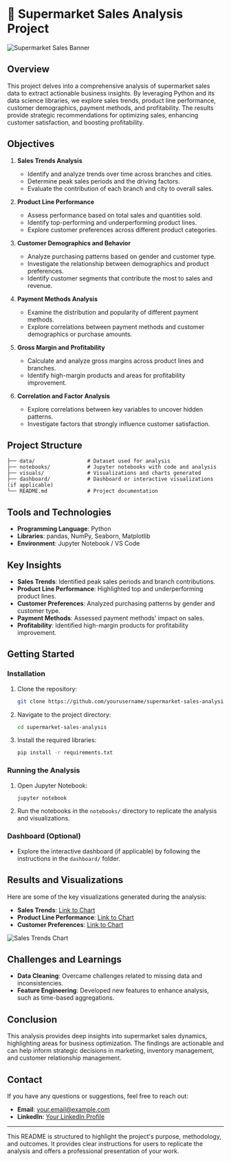# 🛒 **Supermarket Sales Analysis Project**

![Supermarket Sales Banner](https://via.placeholder.com/1200x300.png?text=Supermarket+Sales+Analysis)

## **Overview**

This project delves into a comprehensive analysis of supermarket sales data to extract actionable business insights. By leveraging Python and its data science libraries, we explore sales trends, product line performance, customer demographics, payment methods, and profitability. The results provide strategic recommendations for optimizing sales, enhancing customer satisfaction, and boosting profitability.

## **Objectives**

1. **Sales Trends Analysis**
   - Identify and analyze trends over time across branches and cities.
   - Determine peak sales periods and the driving factors.
   - Evaluate the contribution of each branch and city to overall sales.

2. **Product Line Performance**
   - Assess performance based on total sales and quantities sold.
   - Identify top-performing and underperforming product lines.
   - Explore customer preferences across different product categories.

3. **Customer Demographics and Behavior**
   - Analyze purchasing patterns based on gender and customer type.
   - Investigate the relationship between demographics and product preferences.
   - Identify customer segments that contribute the most to sales and revenue.

4. **Payment Methods Analysis**
   - Examine the distribution and popularity of different payment methods.
   - Explore correlations between payment methods and customer demographics or purchase amounts.

5. **Gross Margin and Profitability**
   - Calculate and analyze gross margins across product lines and branches.
   - Identify high-margin products and areas for profitability improvement.

6. **Correlation and Factor Analysis**
   - Explore correlations between key variables to uncover hidden patterns.
   - Investigate factors that strongly influence customer satisfaction.

## **Project Structure**

```plaintext
├── data/                 # Dataset used for analysis
├── notebooks/            # Jupyter notebooks with code and analysis
├── visuals/              # Visualizations and charts generated
├── dashboard/            # Dashboard or interactive visualizations (if applicable)
└── README.md             # Project documentation
```

## **Tools and Technologies**

- **Programming Language**: Python
- **Libraries**: pandas, NumPy, Seaborn, Matplotlib
- **Environment**: Jupyter Notebook / VS Code

## **Key Insights**

- **Sales Trends**: Identified peak sales periods and branch contributions.
- **Product Line Performance**: Highlighted top and underperforming product lines.
- **Customer Preferences**: Analyzed purchasing patterns by gender and customer type.
- **Payment Methods**: Assessed payment methods' impact on sales.
- **Profitability**: Identified high-margin products for profitability improvement.

## **Getting Started**

### **Installation**

1. Clone the repository:
    ```bash
    git clone https://github.com/yourusername/supermarket-sales-analysis.git
    ```
2. Navigate to the project directory:
    ```bash
    cd supermarket-sales-analysis
    ```
3. Install the required libraries:
    ```bash
    pip install -r requirements.txt
    ```

### **Running the Analysis**

1. Open Jupyter Notebook:
    ```bash
    jupyter notebook
    ```
2. Run the notebooks in the `notebooks/` directory to replicate the analysis and visualizations.

### **Dashboard (Optional)**

- Explore the interactive dashboard (if applicable) by following the instructions in the `dashboard/` folder.

## **Results and Visualizations**

Here are some of the key visualizations generated during the analysis:

- **Sales Trends**: [Link to Chart](#)
- **Product Line Performance**: [Link to Chart](#)
- **Customer Preferences**: [Link to Chart](#)

![Sales Trends Chart](https://via.placeholder.com/600x400.png?text=Sales+Trends)

## **Challenges and Learnings**

- **Data Cleaning**: Overcame challenges related to missing data and inconsistencies.
- **Feature Engineering**: Developed new features to enhance analysis, such as time-based aggregations.

## **Conclusion**

This analysis provides deep insights into supermarket sales dynamics, highlighting areas for business optimization. The findings are actionable and can help inform strategic decisions in marketing, inventory management, and customer relationship management.

## **Contact**

If you have any questions or suggestions, feel free to reach out:

- **Email**: [your.email@example.com](mailto:your.email@example.com)
- **LinkedIn**: [Your LinkedIn Profile](https://www.linkedin.com/in/yourusername/)

---

This README is structured to highlight the project's purpose, methodology, and outcomes. It provides clear instructions for users to replicate the analysis and offers a professional presentation of your work.

